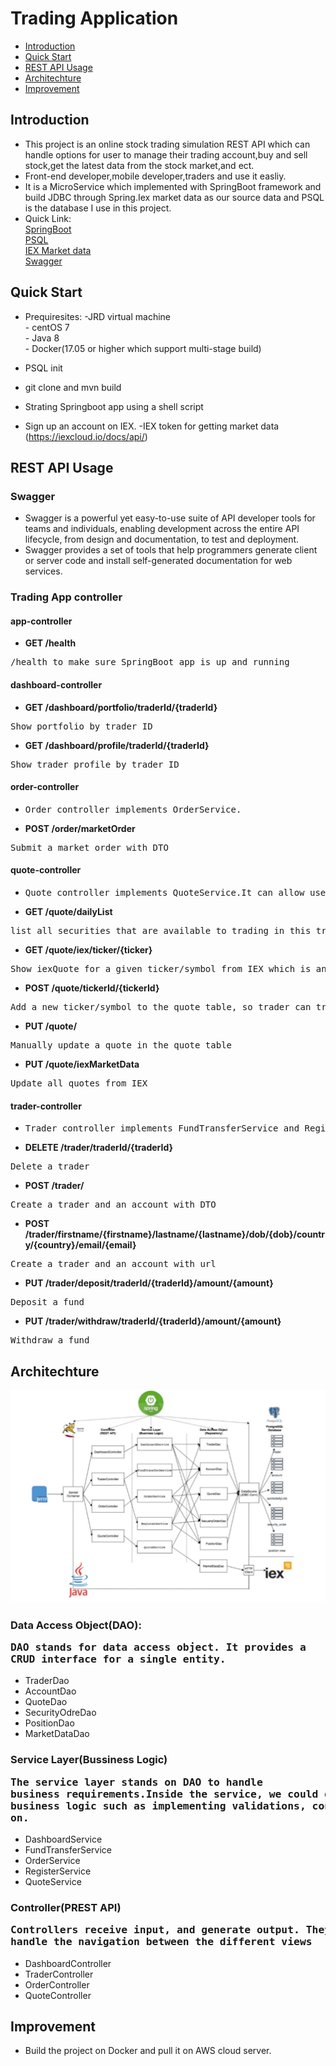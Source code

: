 # Trading Application
- [Introduction](#Introduction)
- [Quick Start](#Quick-Start)
- [REST API Usage](#REST-API-Usage)
- [Architechture](#Architechture)
- [Improvement](#Improvement)
## Introduction
- This project is an online stock trading simulation REST API which can handle options for user to manage their trading account,buy and sell stock,get the latest data from the stock market,and ect.
- Front-end developer,mobile developer,traders and use it easliy.
- It is a MicroService which implemented with SpringBoot framework and build JDBC through Spring.Iex market data as our source data and PSQL is the database I use in this project.
- Quick Link:<br>
  [SpringBoot](https://spring.io/projects/spring-boot)<br>
  [PSQL](https://www.postgresql.org)<br>
  [IEX Market data](https://iexcloud.io)<br>
  [Swagger](https://swagger.io)<br>


## Quick Start
 - Prequiresites:
      \-JRD virtual machine       
      \- centOS 7        
      \- Java 8   
      \- Docker(17.05 or higher which support multi-stage build)
            
- PSQL init
- git clone and mvn build
- Strating Springboot app using a shell script
- Sign up an account on IEX.
-IEX token for getting market data (https://iexcloud.io/docs/api/)

## REST API Usage
### Swagger
- Swagger is a powerful yet easy-to-use suite of API developer tools for teams and individuals, enabling development across the entire API lifecycle, from design and documentation, to test and deployment.
- Swagger provides a set of tools that help programmers generate client or server code and install self-generated documentation for web services.
### Trading App controller

#### app-controller
- **GET /health**
<pre>/health to make sure SpringBoot app is up and running</pre>
#### dashboard-controller
- **GET /dashboard/portfolio/traderId/{traderId}**
<pre>Show portfolio by trader ID</pre>
- **GET /dashboard/profile/traderId/{traderId}**
<pre>Show trader profile by trader ID</pre>
#### order-controller
- <pre>Order controller implements OrderService.</pre>
- **POST /order/marketOrder**
<pre>Submit a market order with DTO</pre>
#### quote-controller
-  <pre>Quote controller implements QuoteService.It can allow users to sell and buy stock.It can get data through MarketDataDao from IEX.Update the user's account in database.</pre>
- **GET /quote/dailyList**
<pre>list all securities that are available to trading in this trading system</pre>
- **GET /quote/iex/ticker/{ticker}**
<pre>Show iexQuote for a given ticker/symbol from IEX which is an external market data source</pre>
- **POST /quote/tickerId/{tickerId}**
<pre>Add a new ticker/symbol to the quote table, so trader can trade this security.</pre>
- **PUT /quote/**
<pre>Manually update a quote in the quote table</pre>
- **PUT /quote/iexMarketData**
<pre>Update all quotes from IEX</pre>
#### trader-controller
- <pre>Trader controller implements FundTransferService and RegisterService. It could manage trader and account information such as create a new account and delete an exist account. Also, it could deposit and withdraw fund from a given account.</pre>
- **DELETE /trader/traderId/{traderId}**
<pre>Delete a trader</pre>
- **POST /trader/**
<pre>Create a trader and an account with DTO</pre>
- **POST /trader/firstname/{firstname}/lastname/{lastname}/dob/{dob}/country/{country}/email/{email}**
<pre>Create a trader and an account with url</pre>
- **PUT /trader/deposit/traderId/{traderId}/amount/{amount}**
<pre>Deposit a fund</pre>
- **PUT /trader/withdraw/traderId/{traderId}/amount/{amount}**
<pre>Withdraw a fund</pre>

## Architechture
![](https://github.com/keshang-xxpk/Trading-Appication/blob/master/Trading-app-architicture.png)
### Data Access Object(DAO):<pre>DAO stands for data access object. It provides a CRUD interface for a single entity.</pre>
- TraderDao
- AccountDao
- QuoteDao
- SecurityOdreDao
- PositionDao
- MarketDataDao
### Service Layer(Bussiness Logic)<pre>The service layer stands on DAO to handle business requirements.Inside the service, we could design different business logic such as implementing validations, constraints and so on.</pre>
- DashboardService
- FundTransferService
- OrderService
- RegisterService
- QuoteService
### Controller(PREST API)<pre>Controllers receive input, and generate output. They would handle the navigation between the different views</pre>
- DashboardController
- TraderController
- OrderController
- QuoteController
## Improvement
- Build the project on Docker and pull it on AWS cloud server.

